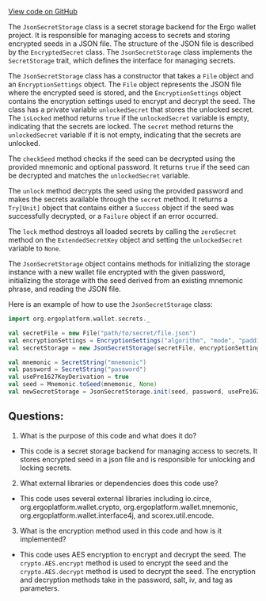 [View code on GitHub](https://github.com/ergoplatform/ergo/ergo-wallet/src/main/scala/org/ergoplatform/wallet/secrets/JsonSecretStorage.scala)

The `JsonSecretStorage` class is a secret storage backend for the Ergo wallet project. It is responsible for managing access to secrets and storing encrypted seeds in a JSON file. The structure of the JSON file is described by the `EncryptedSecret` class. The `JsonSecretStorage` class implements the `SecretStorage` trait, which defines the interface for managing secrets. 

The `JsonSecretStorage` class has a constructor that takes a `File` object and an `EncryptionSettings` object. The `File` object represents the JSON file where the encrypted seed is stored, and the `EncryptionSettings` object contains the encryption settings used to encrypt and decrypt the seed. The class has a private variable `unlockedSecret` that stores the unlocked secret. The `isLocked` method returns `true` if the `unlockedSecret` variable is empty, indicating that the secrets are locked. The `secret` method returns the `unlockedSecret` variable if it is not empty, indicating that the secrets are unlocked.

The `checkSeed` method checks if the seed can be decrypted using the provided mnemonic and optional password. It returns `true` if the seed can be decrypted and matches the `unlockedSecret` variable.

The `unlock` method decrypts the seed using the provided password and makes the secrets available through the `secret` method. It returns a `Try[Unit]` object that contains either a `Success` object if the seed was successfully decrypted, or a `Failure` object if an error occurred.

The `lock` method destroys all loaded secrets by calling the `zeroSecret` method on the `ExtendedSecretKey` object and setting the `unlockedSecret` variable to `None`.

The `JsonSecretStorage` object contains methods for initializing the storage instance with a new wallet file encrypted with the given password, initializing the storage with the seed derived from an existing mnemonic phrase, and reading the JSON file. 

Here is an example of how to use the `JsonSecretStorage` class:

```scala
import org.ergoplatform.wallet.secrets._

val secretFile = new File("path/to/secret/file.json")
val encryptionSettings = EncryptionSettings("algorithm", "mode", "padding", "keySize")
val secretStorage = new JsonSecretStorage(secretFile, encryptionSettings)

val mnemonic = SecretString("mnemonic")
val password = SecretString("password")
val usePre1627KeyDerivation = true
val seed = Mnemonic.toSeed(mnemonic, None)
val newSecretStorage = JsonSecretStorage.init(seed, password, usePre1627KeyDerivation)(SecretStorageSettings("dir", encryptionSettings))
```
## Questions: 
 1. What is the purpose of this code and what does it do?
- This code is a secret storage backend for managing access to secrets. It stores encrypted seed in a json file and is responsible for unlocking and locking secrets.
2. What external libraries or dependencies does this code use?
- This code uses several external libraries including io.circe, org.ergoplatform.wallet.crypto, org.ergoplatform.wallet.mnemonic, org.ergoplatform.wallet.interface4j, and scorex.util.encode.
3. What is the encryption method used in this code and how is it implemented?
- This code uses AES encryption to encrypt and decrypt the seed. The `crypto.AES.encrypt` method is used to encrypt the seed and the `crypto.AES.decrypt` method is used to decrypt the seed. The encryption and decryption methods take in the password, salt, iv, and tag as parameters.